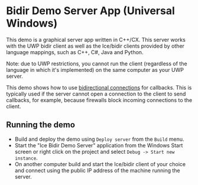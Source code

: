 # Bidir Demo Server App (Universal Windows)

This demo is a graphical server app written in C++/CX. This server works
with the UWP bidir client as well as the Ice/bidir clients provided by
other language mappings, such as C++, C#, Java and Python.

Note: due to UWP restrictions, you cannot run the client (regardless
of the language in which it's implemented) on the same computer as your
UWP server.

This demo shows how to use [bidirectional connections][1] for callbacks.
This is typically used if the server cannot open a connection to the
client to send callbacks, for example, because firewalls block incoming
connections to the client.

## Running the demo

* Build and deploy the demo using `Deploy server` from the `Build` menu.
* Start the "Ice Bidir Demo Server" application from the Windows Start screen
or right click on the project and select `Debug -> Start new instance`.
* On another computer build and start the Ice/bidir client of your choice and
connect using the public IP address of the machine running the server.

[1]: https://doc.zeroc.com/ice/4.0/client-server-features/connection-management/bidirectional-connections
